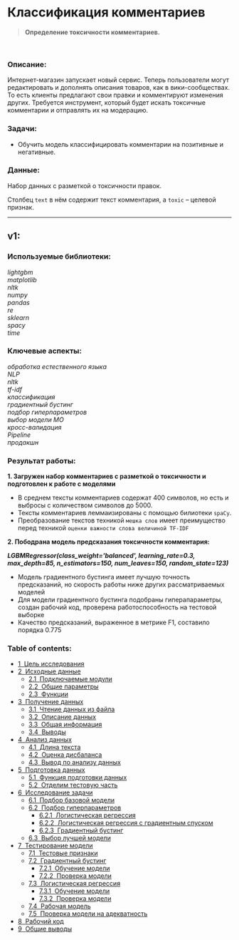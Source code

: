 # Классификация комментариев
> **Определение токсичности комментариев.**

<br/>

### Описание:

Интернет-магазин запускает новый сервис. Теперь пользователи могут редактировать и дополнять описания товаров, как в вики-сообществах. То есть клиенты предлагают свои правки и комментируют изменения других. Требуется инструмент, который будет искать токсичные комментарии и отправлять их на модерацию.

### Задачи:

- Обучить модель классифицировать комментарии на позитивные и негативные.

### Данные:

Набор данных с разметкой о токсичности правок.

Столбец ` text ` в нём содержит текст комментария, а ` toxic ` – целевой признак.

---

## v1:

### Используемые библиотеки:
*lightgbm<br/>matplotlib<br/>nltk<br/>numpy<br/>pandas<br/>re<br/>sklearn<br/>spacy<br/>time*

### Ключевые аспекты:

*обработка естественного языка<br/>NLP<br/>nltk<br/>tf-idf<br/>классификация<br/>градиентный бустинг<br/>подбор гиперпараметров<br/>выбор модели МО<br/>кросс-валидация<br/>Pipeline<br/>продакшн*

### Результат работы:

**1. Загружен набор комментариев с разметкой о токсичности и подготовлен к работе с моделями**
* В среднем тексты комментариев содержат 400 символов, но есть и выбросы с количеством символов до 5000.
* Тексты комментариев леммаизированы с помощью билиотеки `spaCy`.
* Преобразование текстов техникой `мешка слов` имеет преимущество перед техникой `оценки важности слова величиной TF-IDF`

**2. Пободрана модель предсказания токсичности комментария:**

***LGBMRegressor(class_weight='balanced', learning_rate=0.3, max_depth=85, n_estimators=150, num_leaves=150, random_state=123)***
* Модель градиентного бустинга имеет лучшую точность предсказаний, но скорость работы ниже других рассматриваемых моделей
* Для модели градиентного бустинга подобраны гиперапараметры, создан рабочий код, проверена работоспособность на тестовой выборке
* Качество предсказаний, выраженное в метрике F1, составило порядка 0.775

### Table of contents:

<div class="toc"><ul class="toc-item"><li><span><a href="#Цель-исследования" data-toc-modified-id="Цель-исследования-1"><span class="toc-item-num">1&nbsp;&nbsp;</span>Цель исследования</a></span></li><li><span><a href="#Исходные-данные" data-toc-modified-id="Исходные-данные-2"><span class="toc-item-num">2&nbsp;&nbsp;</span>Исходные данные</a></span><ul class="toc-item"><li><span><a href="#Подключаемые-модули" data-toc-modified-id="Подключаемые-модули-2.1"><span class="toc-item-num">2.1&nbsp;&nbsp;</span>Подключаемые модули</a></span></li><li><span><a href="#Общие-параметры" data-toc-modified-id="Общие-параметры-2.2"><span class="toc-item-num">2.2&nbsp;&nbsp;</span>Общие параметры</a></span></li><li><span><a href="#Функции" data-toc-modified-id="Функции-2.3"><span class="toc-item-num">2.3&nbsp;&nbsp;</span>Функции</a></span></li></ul></li><li><span><a href="#Получение-данных" data-toc-modified-id="Получение-данных-3"><span class="toc-item-num">3&nbsp;&nbsp;</span>Получение данных</a></span><ul class="toc-item"><li><span><a href="#Чтение-данных-из-файла" data-toc-modified-id="Чтение-данных-из-файла-3.1"><span class="toc-item-num">3.1&nbsp;&nbsp;</span>Чтение данных из файла</a></span></li><li><span><a href="#Описание-данных" data-toc-modified-id="Описание-данных-3.2"><span class="toc-item-num">3.2&nbsp;&nbsp;</span>Описание данных</a></span></li><li><span><a href="#Общая-информация" data-toc-modified-id="Общая-информация-3.3"><span class="toc-item-num">3.3&nbsp;&nbsp;</span>Общая информация</a></span></li><li><span><a href="#Выводы" data-toc-modified-id="Выводы-3.4"><span class="toc-item-num">3.4&nbsp;&nbsp;</span>Выводы</a></span></li></ul></li><li><span><a href="#Анализ-данных" data-toc-modified-id="Анализ-данных-4"><span class="toc-item-num">4&nbsp;&nbsp;</span>Анализ данных</a></span><ul class="toc-item"><li><span><a href="#Длина-текста" data-toc-modified-id="Длина-текста-4.1"><span class="toc-item-num">4.1&nbsp;&nbsp;</span>Длина текста</a></span></li><li><span><a href="#Оценка-дисбаланса" data-toc-modified-id="Оценка-дисбаланса-4.2"><span class="toc-item-num">4.2&nbsp;&nbsp;</span>Оценка дисбаланса</a></span></li><li><span><a href="#Вывод-по-анализу-данных" data-toc-modified-id="Вывод-по-анализу-данных-4.3"><span class="toc-item-num">4.3&nbsp;&nbsp;</span>Вывод по анализу данных</a></span></li></ul></li><li><span><a href="#Подготовка-данных" data-toc-modified-id="Подготовка-данных-5"><span class="toc-item-num">5&nbsp;&nbsp;</span>Подготовка данных</a></span><ul class="toc-item"><li><span><a href="#Функция-подготовки-данных" data-toc-modified-id="Функция-подготовки-данных-5.1"><span class="toc-item-num">5.1&nbsp;&nbsp;</span>Функция подготовки данных</a></span></li><li><span><a href="#Отделим-тестовую-часть" data-toc-modified-id="Отделим-тестовую-часть-5.2"><span class="toc-item-num">5.2&nbsp;&nbsp;</span>Отделим тестовую часть</a></span></li></ul></li><li><span><a href="#Исследование-задачи" data-toc-modified-id="Исследование-задачи-6"><span class="toc-item-num">6&nbsp;&nbsp;</span>Исследование задачи</a></span><ul class="toc-item"><li><span><a href="#Подбор-базовой-модели" data-toc-modified-id="Подбор-базовой-модели-6.1"><span class="toc-item-num">6.1&nbsp;&nbsp;</span>Подбор базовой модели</a></span></li><li><span><a href="#Подбор-гиперпараметров" data-toc-modified-id="Подбор-гиперпараметров-6.2"><span class="toc-item-num">6.2&nbsp;&nbsp;</span>Подбор гиперпараметров</a></span><ul class="toc-item"><li><span><a href="#Логистическая-регрессия" data-toc-modified-id="Логистическая-регрессия-6.2.1"><span class="toc-item-num">6.2.1&nbsp;&nbsp;</span>Логистическая регрессия</a></span></li><li><span><a href="#Логистическая-регрессия-с-градиентным-спуском" data-toc-modified-id="Логистическая-регрессия-с-градиентным-спуском-6.2.2"><span class="toc-item-num">6.2.2&nbsp;&nbsp;</span>Логистическая регрессия с градиентным спуском</a></span></li><li><span><a href="#Градиентный-бустинг" data-toc-modified-id="Градиентный-бустинг-6.2.3"><span class="toc-item-num">6.2.3&nbsp;&nbsp;</span>Градиентный бустинг</a></span></li></ul></li><li><span><a href="#Выбор-лучшей-модели" data-toc-modified-id="Выбор-лучшей-модели-6.3"><span class="toc-item-num">6.3&nbsp;&nbsp;</span>Выбор лучшей модели</a></span></li></ul></li><li><span><a href="#Тестирование-модели" data-toc-modified-id="Тестирование-модели-7"><span class="toc-item-num">7&nbsp;&nbsp;</span>Тестирование модели</a></span><ul class="toc-item"><li><span><a href="#Тестовые-признаки" data-toc-modified-id="Тестовые-признаки-7.1"><span class="toc-item-num">7.1&nbsp;&nbsp;</span>Тестовые признаки</a></span></li><li><span><a href="#Градиентный-бустинг" data-toc-modified-id="Градиентный-бустинг-7.2"><span class="toc-item-num">7.2&nbsp;&nbsp;</span>Градиентный бустинг</a></span><ul class="toc-item"><li><span><a href="#Обучение-модели" data-toc-modified-id="Обучение-модели-7.2.1"><span class="toc-item-num">7.2.1&nbsp;&nbsp;</span>Обучение модели</a></span></li><li><span><a href="#Проверка-модели" data-toc-modified-id="Проверка-модели-7.2.2"><span class="toc-item-num">7.2.2&nbsp;&nbsp;</span>Проверка модели</a></span></li></ul></li><li><span><a href="#Логистическая-регрессия" data-toc-modified-id="Логистическая-регрессия-7.3"><span class="toc-item-num">7.3&nbsp;&nbsp;</span>Логистическая регрессия</a></span><ul class="toc-item"><li><span><a href="#Обучение-модели" data-toc-modified-id="Обучение-модели-7.3.1"><span class="toc-item-num">7.3.1&nbsp;&nbsp;</span>Обучение модели</a></span></li><li><span><a href="#Проверка-модели" data-toc-modified-id="Проверка-модели-7.3.2"><span class="toc-item-num">7.3.2&nbsp;&nbsp;</span>Проверка модели</a></span></li></ul></li><li><span><a href="#Рабочая-модель" data-toc-modified-id="Рабочая-модель-7.4"><span class="toc-item-num">7.4&nbsp;&nbsp;</span>Рабочая модель</a></span></li><li><span><a href="#Проверка-модели-на-адекватность" data-toc-modified-id="Проверка-модели-на-адекватность-7.5"><span class="toc-item-num">7.5&nbsp;&nbsp;</span>Проверка модели на адекватность</a></span></li></ul></li><li><span><a href="#Рабочий-код" data-toc-modified-id="Рабочий-код-8"><span class="toc-item-num">8&nbsp;&nbsp;</span>Рабочий код</a></span></li><li><span><a href="#Общие-выводы" data-toc-modified-id="Общие-выводы-9"><span class="toc-item-num">9&nbsp;&nbsp;</span>Общие выводы</a></span></li></ul></div>

